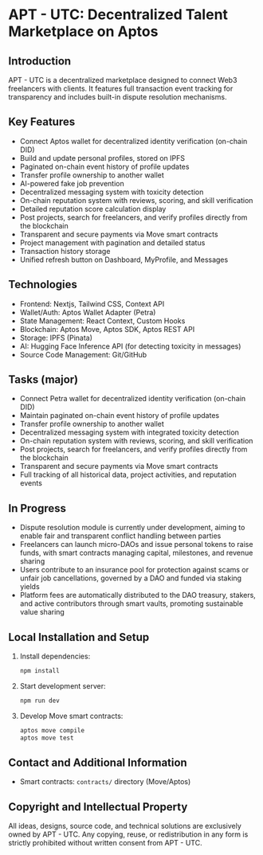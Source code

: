 APT - UTC: Decentralized Talent Marketplace on Aptos
====================================================

Introduction
-----------
APT - UTC is a decentralized marketplace designed to connect Web3 freelancers with clients. It features full transaction event tracking for transparency and includes built-in dispute resolution mechanisms.

Key Features
---------------
- Connect Aptos wallet for decentralized identity verification (on-chain DID)
- Build and update personal profiles, stored on IPFS
- Paginated on-chain event history of profile updates
- Transfer profile ownership to another wallet
- AI-powered fake job prevention
- Decentralized messaging system with toxicity detection
- On-chain reputation system with reviews, scoring, and skill verification
- Detailed reputation score calculation display
- Post projects, search for freelancers, and verify profiles directly from the blockchain
- Transparent and secure payments via Move smart contracts
- Project management with pagination and detailed status
- Transaction history storage
- Unified refresh button on Dashboard, MyProfile, and Messages

Technologies
-----------------
- Frontend: Nextjs, Tailwind CSS, Context API
- Wallet/Auth: Aptos Wallet Adapter (Petra)
- State Management: React Context, Custom Hooks
- Blockchain: Aptos Move, Aptos SDK, Aptos REST API
- Storage: IPFS (Pinata)
- AI: Hugging Face Inference API (for detecting toxicity in messages)
- Source Code Management: Git/GitHub

Tasks (major)
-----------------
- Connect Petra wallet for decentralized identity verification (on-chain DID)
- Maintain paginated on-chain event history of profile updates
- Transfer profile ownership to another wallet
- Decentralized messaging system with integrated toxicity detection
- On-chain reputation system with reviews, scoring, and skill verification
- Post projects, search for freelancers, and verify profiles directly from the blockchain
- Transparent and secure payments via Move smart contracts
- Full tracking of all historical data, project activities, and reputation events

In Progress
-----------------
- Dispute resolution module is currently under development, aiming to enable fair and transparent conflict handling between parties
- Freelancers can launch micro-DAOs and issue personal tokens to raise funds, with smart contracts managing capital, milestones, and revenue sharing
- Users contribute to an insurance pool for protection against scams or unfair job cancellations, governed by a DAO and funded via staking yields
- Platform fees are automatically distributed to the DAO treasury, stakers, and active contributors through smart vaults, promoting sustainable value sharing

Local Installation and Setup
-------------------------------
1. Install dependencies:
   ```bash
   npm install
   ```
2. Start development server:
   ```bash
   npm run dev
   ```
3. Develop Move smart contracts:
   ```bash
   aptos move compile
   aptos move test
   ```

Contact and Additional Information
-------------------------
- Smart contracts: `contracts/` directory (Move/Aptos)

Copyright and Intellectual Property
---------------------------
All ideas, designs, source code, and technical solutions are exclusively owned by APT - UTC. Any copying, reuse, or redistribution in any form is strictly prohibited without written consent from APT - UTC.

